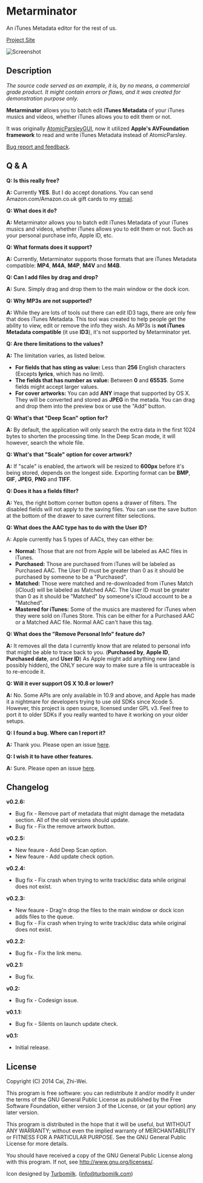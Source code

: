 Metarminator
============

An iTunes Metadata editor for the rest of us.

[Project Site](https://github.com/x43x61x69/Metarminator)

![Screenshot](https://raw.githubusercontent.com/x43x61x69/Metarminator/master/Screenshot.png)



Description
-----------

*The source code served as an example, it is, by no means, a commercial grade product. It might contain errors or flaws, and it was created for demonstration purpose only.*

**Metarminator** allows you to batch edit **iTunes Metadata** of your iTunes musics and videos, whether iTunes allows you to edit them or not.

It was originally [AtomicParsleyGUI](https://github.com/x43x61x69/AtomicParsleyGUI), now it utilized **Apple's AVFoundation framework** to read and write iTunes Metadata instead of AtomicParsley.

[Bug report and feedback](https://github.com/x43x61x69/Metarminator/issues).


Q & A
-----

**Q: Is this really free?**

**A:** Currently **YES**. But I do accept donations. You can send Amazon.com/Amazon.co.uk gift cards to my [email](contact@reversi.ng).

**Q: What does it do?**

**A:** Metarminator allows you to batch edit iTunes Metadata of your iTunes musics and videos, whether iTunes allows you to edit them or not. Such as your personal purchase info, Apple ID, etc.

**Q: What formats does it support?**

**A:** Currently, Metarminator supports those formats that are iTunes Metadata compatible: **MP4**, **M4A**, **M4P**, **M4V** and **M4B**.

**Q: Can I add files by drag and drop?**

**A:** Sure. Simply drag and drop them to the main window or the dock icon.

**Q: Why MP3s are not supported?**

**A:** While they are lots of tools out there can edit ID3 tags, there are only few that does iTunes Metadata. This tool was created to help people get the ability to view, edit or remove the info they wish. As MP3s is **not iTunes Metadata compatible** (it use **ID3**), it's not supported by Metarminator yet.

**Q: Are there limitations to the values?**

**A:** The limitation varies, as listed below.

* **For fields that has sting as value:** Less than **256** English characters (Excepts **lyrics**, which has no limit).
* **The fields that has number as value:** Between **0** and **65535**. Some fields might accept larger values.
* **For cover artworks:** You can add **ANY** image that supported by OS X. They will be converted and stored as **JPEG** in the metada. You can drag and drop them into the preview box or use the "Add" button.

**Q: What's that "Deep Scan" option for?**

**A:** By default, the application will only search the extra data in the first 1024 bytes to shorten the processing time. In the Deep Scan mode, it will however, search the whole file.

**Q: What's that "Scale" option for cover artwork?**

**A:** If "scale" is enabled, the artwork will be resized to **600px** before it's being stored, depends on the longest side. Exporting format can be **BMP**, **GIF**, **JPEG**, **PNG** and **TIFF**.

**Q: Does it has a fields filter?**

**A:** Yes, the right bottom corner button opens a drawer of filters. The disabled fields will not apply to the saving files. You can use the save button at the bottom of the drawer to save current filter selections.

**Q: What does the AAC type has to do with the User ID?**

A: Apple currently has 5 types of AACs, they can either be:

* **Normal:** Those that are not from Apple will be labeled as AAC files in iTunes.
* **Purchased:** Those are purchased from iTunes will be labeled as Purchased AAC. The User ID must be greater than 0 as it should be purchased by someone to be a "Purchased".
* **Matched:** Those were matched and re-downloaded from iTunes Match (iCloud) will be labeled as Matched AAC. The User ID must be greater than 0 as it should be "Matched" by someone's iCloud account to be a "Matched".
* **Mastered for iTunes:** Some of the musics are mastered for iTunes when they were sold on iTunes Store. This can be either for a Purchased AAC or a Matched AAC file. Normal AAC can't have this tag.

**Q: What does the "Remove Personal Info" feature do?**

**A:** It removes all the data I currently know that are related to personal info that might be able to trace back to you. (**Purchased by**, **Apple ID**, **Purchased date**, and **User ID**) As Apple might add anything new (and possibly hidden), the ONLY secure way to make sure a file is untraceable is to re-encode it.


**Q: Will it ever support OS X 10.8 or lower?**

**A:** No. Some APIs are only available in 10.9 and above, and Apple has made it a nightmare for developers trying to use old SDKs since Xcode 5. However, this project is open source, licensed under GPL v3. Feel free to port it to older SDKs if you really wanted to have it working on your older setups.

**Q: I found a bug. Where can I report it?**

**A:** Thank you. Please open an issue [here](https://github.com/x43x61x69/Metarminator/issues).

**Q: I wish it to have other features.**

**A:** Sure. Please open an issue [here](https://github.com/x43x61x69/Metarminator/issues).



Changelog
---------

**v0.2.6:**

* Bug fix - Remove part of metadata that might damage the metadata section. All of the old versions should update.
* Bug fix - Fix the remove artwork button.

**v0.2.5:**

* New feaure - Add Deep Scan option.
* New feaure - Add update check option.

**v0.2.4:**

* Bug fix - Fix crash when trying to write track/disc data while original does not exist.

**v0.2.3:**

* New feaure - Drag'n drop the files to the main window or dock icon adds files to the queue.
* Bug fix - Fix crash when trying to write track/disc data while original does not exist.

**v0.2.2:**

* Bug fix - Fix the link menu.

**v0.2.1:**

* Bug fix.

**v0.2:**

* Bug fix - Codesign issue.

**v0.1.1:**

* Bug fix - Silents on launch update check.

**v0.1:**

* Initial release.



License
-------

Copyright (C) 2014  Cai, Zhi-Wei.

This program is free software: you can redistribute it and/or modify it under the terms of the GNU General Public License as published by the Free Software Foundation, either version 3 of the License, or (at your option) any later version.

This program is distributed in the hope that it will be useful, but WITHOUT ANY WARRANTY; without even the implied warranty of MERCHANTABILITY or FITNESS FOR A PARTICULAR PURPOSE.  See the GNU General Public License for more details.

You should have received a copy of the GNU General Public License along with this program. If not, see <http://www.gnu.org/licenses/>.

Icon designed by [Turbomilk](http://www.turbomilk.com). (info@turbomilk.com)
